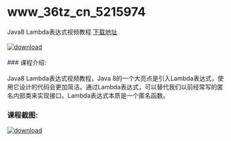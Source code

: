 # www_36tz_cn_5215974
Java8 Lambda表达式视频教程
[下载地址](http://www.36tz.cn/article/5215974 "下载地址")
<br/></br>[![download](http://36tz.cn/muke_img/2020_11_2-6-300x173.png "下载地址")](http://www.36tz.cn/article/5215974 "下载地址")
<br/></br>### 课程介绍:<br/></br>Java8 Lambda表达式视频教程，Java 8的一个大亮点是引入Lambda表达式，使用它设计的代码会更加简洁。通过Lambda表达式，可以替代我们以前经常写的匿名内部类来实现接口。Lambda表达式本质是一个匿名函数。

### 课程截图:
[![download](http://36tz.cn/muke_img/2020_11_1-6.png "下载地址")](http://www.36tz.cn/article/5215974 "下载地址")
